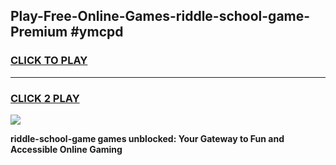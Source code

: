 
## Play-Free-Online-Games-riddle-school-game-Premium #ymcpd
<h3>
<a href="https://premium.freeplayer.one?title=riddle-school-game&ref=8M">CLICK TO PLAY</a></h3>
<hr>

<h3>
<a href="https://premium.freeplayer.one?title=riddle-school-game&ref=8M">CLICK 2 PLAY</a>
  
</h3>

<a href="https://premium.freeplayer.one?title=riddle-school-game&ref=8M"><img src="https://clearcache.store/games.png"></a>


**riddle-school-game games unblocked: Your Gateway to Fun and Accessible Online Gaming**
